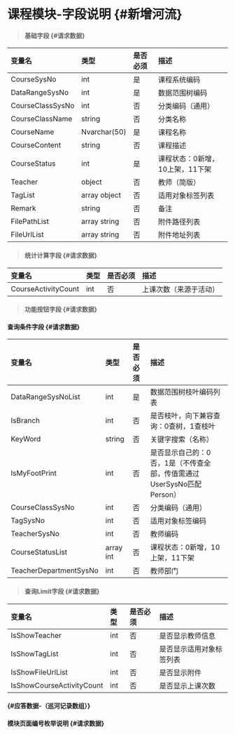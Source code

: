 # 课程模块-字段说明 {#新增河流}

> #### 基础字段 {#请求数据}

| 变量名 | 类型 | 是否必须 | 描述 |
| :--- | :--- | :--- | :--- |
| CourseSysNo | int | 是 | 课程系统编码 |
| DataRangeSysNo | int | 是 | 数据范围树编码 |
| CourseClassSysNo | int | 否 | 分类编码（通用） |
| CourseClassName | string | 否 | 分类名称 |
| CourseName | Nvarchar\(50\) | 是 | 课程名称 |
| CourseContent | string | 否 | 课程描述 |
| CourseStatus | int | 是 | 课程状态：0新增，10上架，11下架 |
| Teacher | object | 否 | 教师（简版） |
| TagList | array object | 否 | 适用对象标签列表 |
| Remark | string | 否 | 备注 |
| FilePathList | array string | 否 | 附件路径列表 |
| FileUrlList | array string | 否 | 附件地址列表 |

> #### 统计计算字段 {#请求数据}

| 变量名 | 类型 | 是否必须 | 描述 |
| :--- | :--- | :--- | :--- |
| CourseActivityCount | int | 否 | 上课次数（来源于活动） |

> #### 功能按钮字段 {#请求数据}

#### 查询条件字段 {#请求数据}

| 变量名 | 类型 | 是否必须 | 描述 |
| :--- | :--- | :--- | :--- |
| DataRangeSysNoList | int | 是 | 数据范围树枝叶编码列表 |
| IsBranch | int | 否 | 是否枝叶，向下兼容查询：0查树，1查枝叶 |
| KeyWord | string | 否 | 关键字搜索（名称） |
| IsMyFootPrint | int | 否 | 是否显示自己的：0否，1是（不传查全部，传值需通过UserSysNo匹配Person） |
| CourseClassSysNo | int | 否 | 分类编码（通用） |
| TagSysNo | int | 否 | 适用对象标签编码 |
| TeacherSysNo | int | 否 | 教师编码 |
| CourseStatusList |array int | 否 | 课程状态：0新增，10上架，11下架 |
| TeacherDepartmentSysNo| int | 否 | 教师部门|


> #### 查询Limit字段 {#请求数据}

| 变量名 | 类型 | 是否必须 | 描述 |
| :--- | :--- | :--- | :--- |
| IsShowTeacher | int | 否 | 是否显示教师信息 |
| IsShowTagList | int | 否 | 是否显示适用对象标签列表 |
| IsShowFileUrlList | int | 否 | 是否显示附件 |
| IsShowCourseActivityCount | int | 否 | 是否显示上课次数 |

####  {#应答数据-（巡河记录数组）}

#### 模块页面编号枚举说明 {#请求数据}



